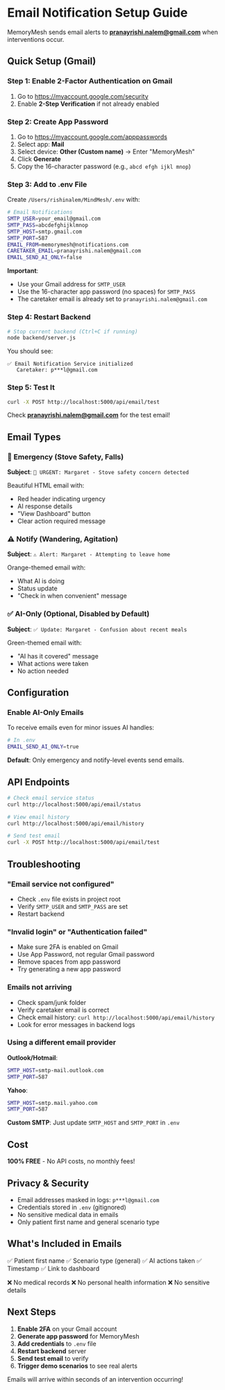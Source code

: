 # Email Notification Setup Guide

MemoryMesh sends email alerts to **pranayrishi.nalem@gmail.com** when interventions occur.

## Quick Setup (Gmail)

### Step 1: Enable 2-Factor Authentication on Gmail

1. Go to https://myaccount.google.com/security
2. Enable **2-Step Verification** if not already enabled

### Step 2: Create App Password

1. Go to https://myaccount.google.com/apppasswords
2. Select app: **Mail**
3. Select device: **Other (Custom name)** → Enter "MemoryMesh"
4. Click **Generate**
5. Copy the 16-character password (e.g., `abcd efgh ijkl mnop`)

### Step 3: Add to .env File

Create `/Users/rishinalem/MindMesh/.env` with:

```bash
# Email Notifications
SMTP_USER=your_email@gmail.com
SMTP_PASS=abcdefghijklmnop
SMTP_HOST=smtp.gmail.com
SMTP_PORT=587
EMAIL_FROM=memorymesh@notifications.com
CARETAKER_EMAIL=pranayrishi.nalem@gmail.com
EMAIL_SEND_AI_ONLY=false
```

**Important**: 
- Use your Gmail address for `SMTP_USER`
- Use the 16-character app password (no spaces) for `SMTP_PASS`
- The caretaker email is already set to `pranayrishi.nalem@gmail.com`

### Step 4: Restart Backend

```bash
# Stop current backend (Ctrl+C if running)
node backend/server.js
```

You should see:
```
✅ Email Notification Service initialized
   Caretaker: p***l@gmail.com
```

### Step 5: Test It

```bash
curl -X POST http://localhost:5000/api/email/test
```

Check **pranayrishi.nalem@gmail.com** for the test email!

## Email Types

### 🚨 Emergency (Stove Safety, Falls)
**Subject**: `🚨 URGENT: Margaret - Stove safety concern detected`

Beautiful HTML email with:
- Red header indicating urgency
- AI response details
- "View Dashboard" button
- Clear action required message

### ⚠️ Notify (Wandering, Agitation)
**Subject**: `⚠️ Alert: Margaret - Attempting to leave home`

Orange-themed email with:
- What AI is doing
- Status update
- "Check in when convenient" message

### ✅ AI-Only (Optional, Disabled by Default)
**Subject**: `✅ Update: Margaret - Confusion about recent meals`

Green-themed email with:
- "AI has it covered" message
- What actions were taken
- No action needed

## Configuration

### Enable AI-Only Emails

To receive emails even for minor issues AI handles:

```bash
# In .env
EMAIL_SEND_AI_ONLY=true
```

**Default**: Only emergency and notify-level events send emails.

## API Endpoints

```bash
# Check email service status
curl http://localhost:5000/api/email/status

# View email history
curl http://localhost:5000/api/email/history

# Send test email
curl -X POST http://localhost:5000/api/email/test
```

## Troubleshooting

### "Email service not configured"
- Check `.env` file exists in project root
- Verify `SMTP_USER` and `SMTP_PASS` are set
- Restart backend

### "Invalid login" or "Authentication failed"
- Make sure 2FA is enabled on Gmail
- Use App Password, not regular Gmail password
- Remove spaces from app password
- Try generating a new app password

### Emails not arriving
- Check spam/junk folder
- Verify caretaker email is correct
- Check email history: `curl http://localhost:5000/api/email/history`
- Look for error messages in backend logs

### Using a different email provider

**Outlook/Hotmail**:
```bash
SMTP_HOST=smtp-mail.outlook.com
SMTP_PORT=587
```

**Yahoo**:
```bash
SMTP_HOST=smtp.mail.yahoo.com
SMTP_PORT=587
```

**Custom SMTP**:
Just update `SMTP_HOST` and `SMTP_PORT` in `.env`

## Cost

**100% FREE** - No API costs, no monthly fees!

## Privacy & Security

- Email addresses masked in logs: `p***l@gmail.com`
- Credentials stored in `.env` (gitignored)
- No sensitive medical data in emails
- Only patient first name and general scenario type

## What's Included in Emails

✅ Patient first name
✅ Scenario type (general)
✅ AI actions taken
✅ Timestamp
✅ Link to dashboard

❌ No medical records
❌ No personal health information
❌ No sensitive details

## Next Steps

1. **Enable 2FA** on your Gmail account
2. **Generate app password** for MemoryMesh
3. **Add credentials** to `.env` file
4. **Restart backend** server
5. **Send test email** to verify
6. **Trigger demo scenarios** to see real alerts

Emails will arrive within seconds of an intervention occurring!
